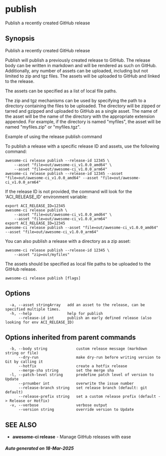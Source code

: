 # publish

Publish a recently created GitHub release

## Synopsis

Publish a recently created GitHub release

Publish will publish a previously created release to GitHub. The release body
can be written in markdown and will be rendered as such on GitHub. Additionally,
any number of assets can be uploaded, including but not limited to zip and tgz
files. The assets will be uploaded to GitHub and linked to the release.

The assets can be specified as a list of local file paths.

The zip and tgz mechanisms can be used by specifying the path to a directory
containing the files to be uploaded. The directory will be zipped or tarred and
gzipped and uploaded to GitHub as a single asset. The name of the asset will be
the name of the directory with the appropriate extension appended. For example,
if the directory is named "myfiles", the asset will be named "myfiles.zip" or "myfiles.tgz".

Example of using the release publish command

To publish a release with a specific release ID and assets, use the following command:

    awesome-ci release publish --release-id 12345 \
        --asset "file=out/awesome-ci_v1.0.0_amd64" \
        --asset "file=out/awesome-ci_v1.0.0_arm64"
	awesome-ci release publish --release-id 12345 --asset "file=out/awesome-ci_v1.0.0_amd64" --asset "file=out/awesome-ci_v1.0.0_arm64"

If the release ID is not provided, the command will look for the 'ACI_RELEASE_ID' environment variable:

    export ACI_RELEASE_ID=12345
    awesome-ci release publish \
        --asset "file=out/awesome-ci_v1.0.0_amd64" \
        --asset "file=out/awesome-ci_v1.0.0_arm64"
	export ACI_RELEASE_ID=12345
	awesome-ci release publish --asset "file=out/awesome-ci_v1.0.0_amd64" --asset "file=out/awesome-ci_v1.0.0_arm64"

You can also publish a release with a directory as a zip asset:

    awesome-ci release publish --release-id 12345 \
        --asset "zip=out/myfiles"

The assets should be specified as local file paths to be uploaded to the GitHub release.

```
awesome-ci release publish [flags]
```

## Options

```
  -a, --asset stringArray   add an asset to the release, can be specified multiple times.
  -h, --help                help for publish
      --release-id int      publish an early defined release (also looking for env ACI_RELEASE_ID)
```

## Options inherited from parent commands

```
  -b, --body string             custom release message (markdown string or file)
      --dry-run                 make dry-run before writing version to Git by calling it
      --hotfix                  create a hotfix release
      --merge-sha string        set the merge sha
  -l, --patch-level string      predefine patch level of version to Update
      --prnumber int            overwrite the issue number
      --release-branch string   set release branch (default: git default)
      --release-prefix string   set a custom release prefix (default -> Release or Hotfix)
  -v, --verbose                 verbose output
      --version string          override version to Update
```

## SEE ALSO

* **awesome-ci release**	 - Manage GitHub releases with ease

##### Auto generated on 18-Mar-2025
